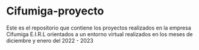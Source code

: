# Cifumiga-proyecto
Este es el repositorio que contiene los proyectos realizados en la empresa Cifumiga E.I.R.L orientados a un entorno virtual realizados en los meses de diciembre y enero del 2022 - 2023
